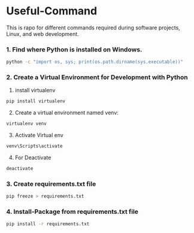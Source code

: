 # Useful-Command
This is rapo for different commands required during software projects, Linux, and web development.

### 1. Find where Python is installed on Windows.
```bash
python -c "import os, sys; print(os.path.dirname(sys.executable))"
```

### 2. Create a Virtual Environment for Development with Python
1. install virtualenv
```bash
pip install virtualenv
```
2. Create a virtual environment named venv:
```bash
virtualenv venv
```
3. Activate Virtual env
```bash
venv\Scripts\activate
```
4. For Deactivate
```bash
deactivate
```

### 3. Create requirements.txt file
```bash
pip freeze > requirements.txt
```

### 4. Install-Package from requirements.txt file
```bash
pip install -r requirements.txt
```
